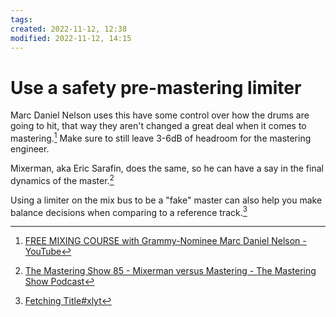 ```yaml
---
tags: 
created: 2022-11-12, 12:38
modified: 2022-11-12, 14:15
---
```


# Use a safety pre-mastering limiter
Marc Daniel Nelson uses this have some control over how the drums are going to hit, that way they aren't changed a great deal when it comes to mastering.[^1] Make sure to still leave 3-6dB of headroom for the mastering engineer.

Mixerman, aka Eric Sarafin, does the same, so he can have a say in the final dynamics of the master.[^2]

Using a limiter on the mix bus to be a "fake" master can also help you make balance decisions when comparing to a reference track.[^3]

[^1]: [FREE MIXING COURSE with Grammy-Nominee Marc Daniel Nelson - YouTube](https://www.youtube.com/watch?v=ZMAv5yPe_Fo)
[^2]: [The Mastering Show 85 - Mixerman versus Mastering - The Mastering Show Podcast](https://themasteringshow.com/episode-85/)
[^3]: [Fetching Title#xlyt](https://youtu.be/NyRzriN9-Es)